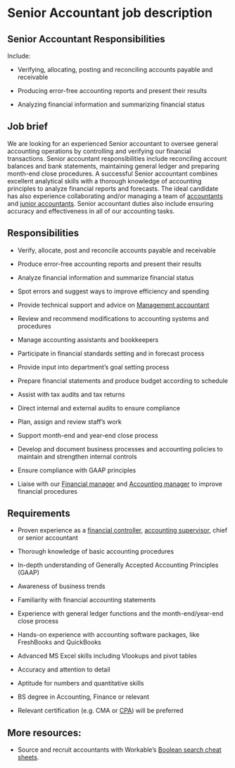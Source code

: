 # Senior Accountant job description


## Senior Accountant Responsibilities

Include:

* Verifying, allocating, posting and reconciling accounts payable and receivable

* Producing error-free accounting reports and present their results

* Analyzing financial information and summarizing financial status


## Job brief

We are looking for an experienced Senior accountant to oversee general accounting operations by controlling and verifying our financial transactions.
Senior accountant responsibilities include reconciling account balances and bank statements, maintaining general ledger and preparing month-end close procedures. A successful Senior accountant combines excellent analytical skills with a thorough knowledge of accounting principles to analyze financial reports and forecasts. The ideal candidate has also experience collaborating and/or managing a team of <a href="https://resources.workable.com/accountant-job-description" target="_blank" rel="noopener noreferrer">accountants</a> and <a href="https://resources.workable.com/junior-accountant-job-description" target="_blank" rel="noopener noreferrer">junior accountants</a>.
Senior accountant duties also include ensuring accuracy and effectiveness in all of our accounting tasks.


## Responsibilities

* Verify, allocate, post and reconcile accounts payable and receivable

* Produce error-free accounting reports and present their results

* Analyze financial information and summarize financial status

* Spot errors and suggest ways to improve efficiency and spending

* Provide technical support and advice on <a href="https://resources.workable.com/management-accountant-job-description" target="_blank" rel="noopener noreferrer">Management accountant</a>

* Review and recommend modifications to accounting systems and procedures

* Manage accounting assistants and bookkeepers

* Participate in financial standards setting and in forecast process

* Provide input into department’s goal setting process

* Prepare financial statements and produce budget according to schedule

* Assist with tax audits and tax returns

* Direct internal and external audits to ensure compliance

* Plan, assign and review staff’s work

* Support month-end and year-end close process

* Develop and document business processes and accounting policies to maintain and strengthen internal controls

* Ensure compliance with GAAP principles

* Liaise with our <a href="https://resources.workable.com/financial-manager-job-description" target="_blank" rel="noopener noreferrer">Financial manager</a> and <a href="https://resources.workable.com/accounting-manager-job-description" target="_blank" rel="noopener noreferrer">Accounting manager</a> to improve financial procedures


## Requirements

* Proven experience as a <a href="https://resources.workable.com/financial-controller-job-description" target="_blank" rel="noopener noreferrer">financial controller</a>, <a href="https://resources.workable.com/accounting-supervisor-job-description">accounting supervisor</a>, chief or senior accountant

* Thorough knowledge of basic accounting procedures

* In-depth understanding of Generally Accepted Accounting Principles (GAAP)

* Awareness of business trends

* Familiarity with financial accounting statements

* Experience with general ledger functions and the month-end/year-end close process

* Hands-on experience with accounting software packages, like FreshBooks and QuickBooks

* Advanced MS Excel skills including Vlookups and pivot tables

* Accuracy and attention to detail

* Aptitude for numbers and quantitative skills

* BS degree in Accounting, Finance or relevant

* Relevant certification (e.g. CMA or <a href="https://resources.workable.com/certified-public-accountant-cpa-job-description">CPA</a>) will be preferred

## More resources:
* Source and recruit accountants with Workable’s <a href="https://resources.workable.com/find-an-accountant-boolean-search-strings">Boolean search cheat sheets</a>.
